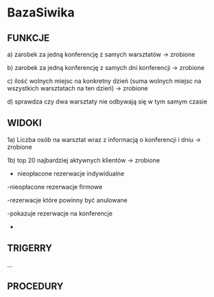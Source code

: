 # BazaSiwika

## FUNKCJE

a) zarobek za jedną konferencję z samych warsztatów -> zrobione

b)  zarobek za jedną konferencję z samych dni konferencji -> zrobione

c) ilość wolnych miejsc na konkretny dzień (suma wolnych miejsc na wszystkich warsztatach na ten dzień) -> zrobione

d) sprawdza czy dwa warsztaty nie odbywają się w tym samym czasie 

## WIDOKI

1a) Liczba osób na warsztat wraz z informacją o konferencji i dniu -> zrobione

1b) top 20 najbardziej aktywnych klientów -> zrobione

- nieopłacone rezerwacje indywidualne

-nieopłacone rezerwacje firmowe

-rezerwacje które powinny być anulowane

-pokazuje rezerwacje na konferencje

-

## TRIGERRY

...

## PROCEDURY
